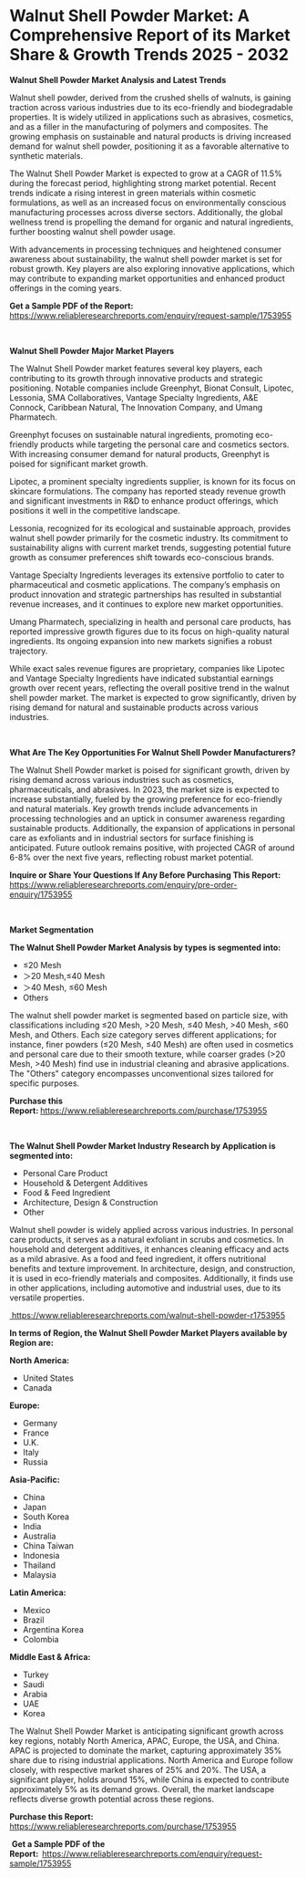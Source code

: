 <p><h1>Walnut Shell Powder Market: A Comprehensive Report of its Market Share & Growth Trends 2025 - 2032</h1></p><p><strong>Walnut Shell Powder Market Analysis and Latest Trends</strong></p>
<p><p>Walnut shell powder, derived from the crushed shells of walnuts, is gaining traction across various industries due to its eco-friendly and biodegradable properties. It is widely utilized in applications such as abrasives, cosmetics, and as a filler in the manufacturing of polymers and composites. The growing emphasis on sustainable and natural products is driving increased demand for walnut shell powder, positioning it as a favorable alternative to synthetic materials.</p><p>The Walnut Shell Powder Market is expected to grow at a CAGR of 11.5% during the forecast period, highlighting strong market potential. Recent trends indicate a rising interest in green materials within cosmetic formulations, as well as an increased focus on environmentally conscious manufacturing processes across diverse sectors. Additionally, the global wellness trend is propelling the demand for organic and natural ingredients, further boosting walnut shell powder usage. </p><p>With advancements in processing techniques and heightened consumer awareness about sustainability, the walnut shell powder market is set for robust growth. Key players are also exploring innovative applications, which may contribute to expanding market opportunities and enhanced product offerings in the coming years.</p></p>
<p><strong>Get a Sample PDF of the Report:&nbsp;</strong> <a href="https://www.reliableresearchreports.com/enquiry/request-sample/1753955?utm_campaign=3324&utm_medium=2&utm_source=Github&utm_content=ia&utm_term=17042025&utm_id=walnut-shell-powder">https://www.reliableresearchreports.com/enquiry/request-sample/1753955</a></p>
<p>&nbsp;</p>
<p><strong>Walnut Shell Powder Major Market Players</strong></p>
<p><p>The Walnut Shell Powder market features several key players, each contributing to its growth through innovative products and strategic positioning. Notable companies include Greenphyt, Bionat Consult, Lipotec, Lessonia, SMA Collaboratives, Vantage Specialty Ingredients, A&E Connock, Caribbean Natural, The Innovation Company, and Umang Pharmatech. </p><p>Greenphyt focuses on sustainable natural ingredients, promoting eco-friendly products while targeting the personal care and cosmetics sectors. With increasing consumer demand for natural products, Greenphyt is poised for significant market growth.</p><p>Lipotec, a prominent specialty ingredients supplier, is known for its focus on skincare formulations. The company has reported steady revenue growth and significant investments in R&D to enhance product offerings, which positions it well in the competitive landscape.</p><p>Lessonia, recognized for its ecological and sustainable approach, provides walnut shell powder primarily for the cosmetic industry. Its commitment to sustainability aligns with current market trends, suggesting potential future growth as consumer preferences shift towards eco-conscious brands.</p><p>Vantage Specialty Ingredients leverages its extensive portfolio to cater to pharmaceutical and cosmetic applications. The company’s emphasis on product innovation and strategic partnerships has resulted in substantial revenue increases, and it continues to explore new market opportunities.</p><p>Umang Pharmatech, specializing in health and personal care products, has reported impressive growth figures due to its focus on high-quality natural ingredients. Its ongoing expansion into new markets signifies a robust trajectory.</p><p>While exact sales revenue figures are proprietary, companies like Lipotec and Vantage Specialty Ingredients have indicated substantial earnings growth over recent years, reflecting the overall positive trend in the walnut shell powder market. The market is expected to grow significantly, driven by rising demand for natural and sustainable products across various industries.</p></p>
<p>&nbsp;</p>
<p><strong>What Are The Key Opportunities For Walnut Shell Powder Manufacturers?</strong></p>
<p><p>The Walnut Shell Powder market is poised for significant growth, driven by rising demand across various industries such as cosmetics, pharmaceuticals, and abrasives. In 2023, the market size is expected to increase substantially, fueled by the growing preference for eco-friendly and natural materials. Key growth trends include advancements in processing technologies and an uptick in consumer awareness regarding sustainable products. Additionally, the expansion of applications in personal care as exfoliants and in industrial sectors for surface finishing is anticipated. Future outlook remains positive, with projected CAGR of around 6-8% over the next five years, reflecting robust market potential.</p></p>
<p><strong>Inquire or Share Your Questions If Any Before Purchasing This Report:</strong> <a href="https://www.reliableresearchreports.com/enquiry/pre-order-enquiry/1753955?utm_campaign=3324&utm_medium=2&utm_source=Github&utm_content=ia&utm_term=17042025&utm_id=walnut-shell-powder">https://www.reliableresearchreports.com/enquiry/pre-order-enquiry/1753955</a></p>
<p>&nbsp;</p>
<p><strong>Market Segmentation</strong></p>
<p><strong>The Walnut Shell Powder Market Analysis by types is segmented into:</strong></p>
<p><ul><li>≤20 Mesh</li><li>＞20 Mesh,≤40 Mesh</li><li>＞40 Mesh, ≤60 Mesh</li><li>Others</li></ul></p>
<p><p>The walnut shell powder market is segmented based on particle size, with classifications including ≤20 Mesh, >20 Mesh, ≤40 Mesh, >40 Mesh, ≤60 Mesh, and Others. Each size category serves different applications; for instance, finer powders (≤20 Mesh, ≤40 Mesh) are often used in cosmetics and personal care due to their smooth texture, while coarser grades (>20 Mesh, >40 Mesh) find use in industrial cleaning and abrasive applications. The "Others" category encompasses unconventional sizes tailored for specific purposes.</p></p>
<p><strong>Purchase this Report:&nbsp;</strong><a href="https://www.reliableresearchreports.com/purchase/1753955?utm_campaign=3324&utm_medium=2&utm_source=Github&utm_content=ia&utm_term=17042025&utm_id=walnut-shell-powder">https://www.reliableresearchreports.com/purchase/1753955</a></p>
<p>&nbsp;</p>
<p><strong>The Walnut Shell Powder Market Industry Research by Application is segmented into:</strong></p>
<p><ul><li>Personal Care Product</li><li>Household & Detergent Additives</li><li>Food & Feed Ingredient</li><li>Architecture, Design & Construction</li><li>Other</li></ul></p>
<p><p>Walnut shell powder is widely applied across various industries. In personal care products, it serves as a natural exfoliant in scrubs and cosmetics. In household and detergent additives, it enhances cleaning efficacy and acts as a mild abrasive. As a food and feed ingredient, it offers nutritional benefits and texture improvement. In architecture, design, and construction, it is used in eco-friendly materials and composites. Additionally, it finds use in other applications, including automotive and industrial uses, due to its versatile properties.</p></p>
<p><a href="https://www.reliableresearchreports.com/walnut-shell-powder-r1753955?utm_campaign=3324&utm_medium=2&utm_source=Github&utm_content=ia&utm_term=17042025&utm_id=walnut-shell-powder">&nbsp;https://www.reliableresearchreports.com/walnut-shell-powder-r1753955</a></p>
<p><strong>In terms of Region, the Walnut Shell Powder Market Players available by Region are:</strong></p>
<p>
    <p> <strong> North America: </strong>
        <ul>
            <li>United States</li>
            <li>Canada</li>
        </ul>
        </p> 
    <p> <strong> Europe: </strong>
        <ul>
            <li>Germany</li>
            <li>France</li>
            <li>U.K.</li>
            <li>Italy</li>
            <li>Russia</li>
        </ul>
        </p> 
    <p> <strong> Asia-Pacific: </strong>
        <ul>
            <li>China</li>
            <li>Japan</li>
            <li>South Korea</li>
            <li>India</li>
            <li>Australia</li>
            <li>China Taiwan</li>
            <li>Indonesia</li>
            <li>Thailand</li>
            <li>Malaysia</li>
        </ul>
        </p> 
    <p> <strong> Latin America: </strong>
        <ul>
            <li>Mexico</li>
            <li>Brazil</li>
            <li>Argentina Korea</li>
            <li>Colombia</li>
        </ul>
        </p> 
    <p> <strong> Middle East & Africa: </strong>
        <ul>
            <li>Turkey</li>
            <li>Saudi</li>
            <li>Arabia</li>
            <li>UAE</li>
            <li>Korea</li>
        </ul>
    </p>
    </p>
<p><p>The Walnut Shell Powder Market is anticipating significant growth across key regions, notably North America, APAC, Europe, the USA, and China. APAC is projected to dominate the market, capturing approximately 35% share due to rising industrial applications. North America and Europe follow closely, with respective market shares of 25% and 20%. The USA, a significant player, holds around 15%, while China is expected to contribute approximately 5% as its demand grows. Overall, the market landscape reflects diverse growth potential across these regions.</p></p>
<p><strong>Purchase this Report: </strong><a href="https://www.reliableresearchreports.com/purchase/1753955?utm_campaign=3324&utm_medium=2&utm_source=Github&utm_content=ia&utm_term=17042025&utm_id=walnut-shell-powder">https://www.reliableresearchreports.com/purchase/1753955</a></p>
<p>&nbsp;<strong>Get a Sample PDF of the Report:&nbsp;&nbsp;</strong><a href="https://www.reliableresearchreports.com/enquiry/request-sample/1753955?utm_campaign=3324&utm_medium=2&utm_source=Github&utm_content=ia&utm_term=17042025&utm_id=walnut-shell-powder">https://www.reliableresearchreports.com/enquiry/request-sample/1753955</a></p>
<p><strong></strong></p>
<p><p></p><p></p><p></p></p>